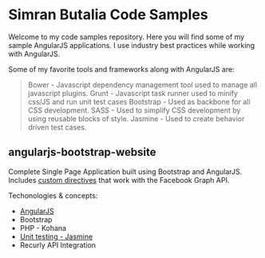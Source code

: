 Simran Butalia Code Samples
===========================

Welcome to my code samples repository. Here you will find some of my sample AngularJS applications. I use industry best practices while working with AngularJS.

Some of my favorite tools and frameworks along with AngularJS are:
> Bower - Javascript dependency management tool used to manage all javascript plugins.
> Grunt - Javascript task runner used to minify css/JS and run unit test cases
> Bootstrap - Used as backbone for all CSS development.
> SASS - Used to simplify CSS development by using reusable blocks of style.
> Jasmine - Used to create behavior driven test cases.

angularjs-bootstrap-website
---------------------------
Complete Single Page Application built using Bootstrap and AngularJS. Includes [custom directives] that work with the Facebook Graph API.

Techonologies & concepts:
* [AngularJS]
* Bootstrap
* PHP - Kohana
* [Unit testing - Jasmine]
* Recurly API Integration


[AngularJS]:https://github.com/sbutalia/bmc-sample/tree/master/angularjs-bootstrap-website/js
[Unit testing - Jasmine]:https://github.com/sbutalia/bmc-sample/blob/master/angularjs-bootstrap-website/js/test/install.js
[custom directives]:https://github.com/sbutalia/bmc-sample/tree/master/angularjs-bootstrap-website/js/directives
